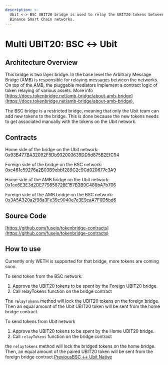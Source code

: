 ```yaml
---
description: >-
  Ubit <-> BSC UBIT20 bridge is used to relay the UBIT20 tokens between Ubit and
  Binance Smart Chain networks.
---
```


# Multi UBIT20: BSC ↔ Ubit

## Architecture Overview <a id="architecture-overview"></a>

This bridge is two layer bridge. In the base level the Arbitrary Message Bridge \(AMB\) is responsible for relaying messages between the networks. On top of the AMB, the pluggable mediators implement a contract logic of token relaying of various assets. More info [https://docs.tokenbridge.net/amb-bridge/about-amb-bridge](https://docs.tokenbridge.net/amb-bridge/about-amb-bridge).‌

The BSC bridge is a restricted bridge, meaning that only the Ubit team can add new tokens to the bridge. This is done because the new tokens needs to get associated manually with the tokens on the Ubit network.‌

## Contracts <a id="contracts"></a>

Home side of the bridge on the Ubit network: [0x93B477BA32092F5Db932003639DD5d875B2EfC94](https://ubitscan.com/address/0x93B477BA32092F5Db932003639DD5d875B2EfC94/transactions)​‌

Foreign side of the bridge on the BSC network: [0xc461e59276a2B03B9ebb1289C2c9Cd020677c3A9](https://bscscan.com/address/0xc461e59276a2B03B9ebb1289C2c9Cd020677c3A9)​‌

Home side of the AMB bridge on the Ubit network: [0x1ee6E3E3d2DE779858728E157B3B9C488bA7b706](https://ubitscan.com/address/0x1ee6E3E3d2DE779858728E157B3B9C488bA7b706/transactions)​‌

Foreign side of the AMB bridge on the BSC network: [0x3A5A320a2f98a3Fe39c9040e7e3E9caA7F0D5bd6](https://bscscan.com/address/0x3A5A320a2f98a3Fe39c9040e7e3E9caA7F0D5bd6)​‌

## Source Code <a id="source-code"></a>

[https://github.com/fuseio/tokenbridge-contracts](https://github.com/fuseio/tokenbridge-contracts)

## How to use <a id="how-to-use"></a>

Currently only WETH is supported for that bridge, more tokens are coming soon.‌

To send token from the BSC network:‌

1. Approve the UBIT20 tokens to be spent by the Foreign UBIT20 bridge.
2. Call relayTokens function on the bridge contract

The `relayTokens` method will lock the UBIT20 tokens on the foreign bridge. Then an equal amount of the Ubit UBIT20 token will be sent from the home bridge contract.‌

To send tokens from Ubit network‌

1. Approve the UBIT20 tokens to be spent by the Home UBIT20 bridge.
2. Call `relayTokens` function on the bridge contract

the `relayTokens` method will lock the bridged tokens on the home bridge. Then, an equal amount of the paired UBIT20 token will be sent from the foreign bridge contract.[PreviousBSC ↔ Ubit Native](https://app.gitbook.com/@fuse-1/s/fuse-dev-docs/~/drafts/-MdkekktVnuRGEokLu71/bridges/bridges/bsc-fuse-native/@merged)[  
](https://app.gitbook.com/@fuse-1/s/fuse-dev-docs/~/drafts/-MdkekktVnuRGEokLu71/bridges/bridges/eth-fuse-native-bridge/@merged)

